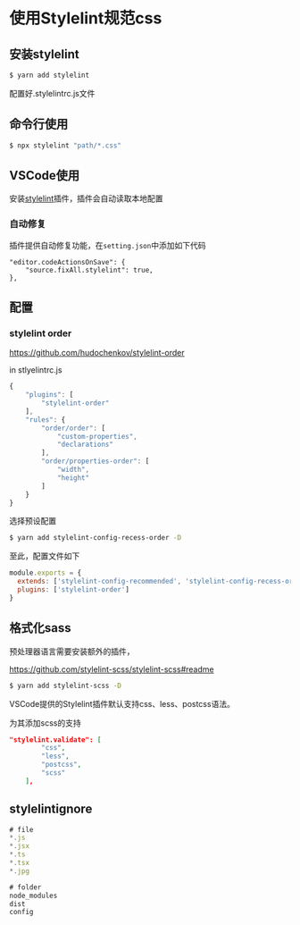 # 使用Stylelint规范css

## 安装stylelint

```sh
$ yarn add stylelint
```

配置好.stylelintrc.js文件



## 命令行使用

```sh
$ npx stylelint "path/*.css"
```



## VSCode使用

安装[stylelint](https://marketplace.visualstudio.com/items?itemName=stylelint.vscode-stylelint)插件，插件会自动读取本地配置

### 自动修复

插件提供自动修复功能，在`setting.json`中添加如下代码

```jsonc
"editor.codeActionsOnSave": {
    "source.fixAll.stylelint": true,
},
```



## 配置

### stylelint order

https://github.com/hudochenkov/stylelint-order

in stlyelintrc.js

```js
{
	"plugins": [
		"stylelint-order"
	],
	"rules": {
		"order/order": [
			"custom-properties",
			"declarations"
		],
		"order/properties-order": [
			"width",
			"height"
		]
	}
}
```



选择预设配置

```sh
$ yarn add stylelint-config-recess-order -D
```

至此，配置文件如下

```js
module.exports = {
  extends: ['stylelint-config-recommended', 'stylelint-config-recess-order'],
  plugins: ['stylelint-order']
}
```

## 格式化sass

预处理器语言需要安装额外的插件，

https://github.com/stylelint-scss/stylelint-scss#readme

```sh
$ yarn add stylelint-scss -D
```

VSCode提供的Stylelint插件默认支持css、less、postcss语法。

为其添加scss的支持

```json
"stylelint.validate": [
        "css",
        "less",
        "postcss",
        "scss"
    ],
```



## stylelintignore

```js
# file
*.js
*.jsx
*.ts
*.tsx
*.jpg

# folder
node_modules
dist
config
```

